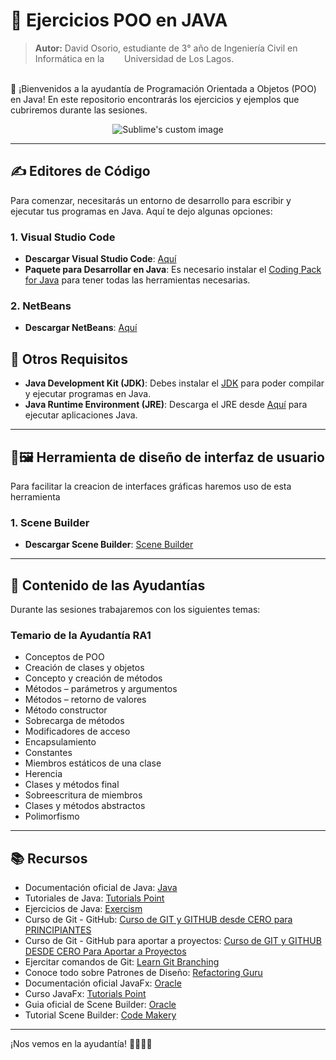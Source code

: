 # 💪 Ejercicios POO en JAVA   


>**Autor:** David Osorio, estudiante de 3° año de Ingeniería Civil en Informática en la &ensp; <img src="https://github.com/user-attachments/assets/c5b33524-0c86-4ae7-853f-949fb9737661" width="13" > Universidad de Los Lagos.

\
👋 ¡Bienvenidos a la ayudantía de Programación Orientada a Objetos (POO) en Java! En este repositorio encontrarás los ejercicios y ejemplos que cubriremos durante las sesiones.

<p align="center">
  <img src="https://github.com/user-attachments/assets/f599e919-387d-429a-b842-56fc9fcd84f6" alt="Sublime's custom image"/>
</p>


***

## ✍️ Editores de Código

Para comenzar, necesitarás un entorno de desarrollo para escribir y ejecutar tus programas en Java. Aquí te dejo algunas opciones:

### 1. Visual Studio Code
- **Descargar Visual Studio Code**: [Aquí](https://code.visualstudio.com/)
- **Paquete para Desarrollar en Java**: Es necesario instalar el [Coding Pack for Java](https://code.visualstudio.com/docs/java/java-tutorial#_coding-pack-for-java) para tener todas las herramientas necesarias.

### 2. NetBeans
- **Descargar NetBeans**: [Aquí](https://netbeans.apache.org/front/main/download/)

## 🔧 Otros Requisitos

- **Java Development Kit (JDK)**: Debes instalar el [JDK](https://www.oracle.com/cl/java/technologies/downloads/) para poder compilar y ejecutar programas en Java.
- **Java Runtime Environment (JRE)**: Descarga el JRE desde [Aquí](https://www.java.com/es/download/ie_manual.jsp) para ejecutar aplicaciones Java.

---

## 🎨🖼️ Herramienta de diseño de interfaz de usuario

Para facilitar la creacion de interfaces gráficas haremos uso de esta herramienta

### 1. Scene Builder
- **Descargar Scene Builder**: [Scene Builder](https://gluonhq.com/products/scene-builder/)
---
  
  

## 📝 Contenido de las Ayudantías

Durante las sesiones trabajaremos con los siguientes temas:

### Temario de la Ayudantía RA1

- Conceptos de POO
- Creación de clases y objetos
- Concepto y creación de métodos
- Métodos – parámetros y argumentos
- Métodos – retorno de valores
- Método constructor
- Sobrecarga de métodos
- Modificadores de acceso
- Encapsulamiento
- Constantes
- Miembros estáticos de una clase
- Herencia
- Clases y métodos final
- Sobreescritura de miembros
- Clases y métodos abstractos
- Polimorfismo

---

## 📚 Recursos

- Documentación oficial de Java: [Java](https://docs.oracle.com/en/java/)
- Tutoriales de Java: [Tutorials Point](https://www.tutorialspoint.com/java/java_oops_concepts.htm)
- Ejercicios de Java: [Exercism](https://exercism.org/tracks/java)
- Curso de Git - GitHub: [Curso de GIT y GITHUB desde CERO para PRINCIPIANTES](https://www.youtube.com/watch?v=3GymExBkKjE&t=2810s)
- Curso de Git - GitHub para aportar a proyectos: [Curso de GIT y GITHUB DESDE CERO Para Aportar a Proyectos](https://www.youtube.com/watch?v=niPExbK8lSw&t=140s)
- Ejercitar comandos de Git: [Learn Git Branching](https://learngitbranching.js.org/?locale=es_AR)
- Conoce todo sobre Patrones de Diseño: [Refactoring Guru](https://refactoring.guru/design-patterns)
- Documentación oficial JavaFx: [Oracle](https://docs.oracle.com/javafx/2/api/)
- Curso JavaFx: [Tutorials Point](https://www.tutorialspoint.com/javafx/index.htm)
- Guia oficial de Scene Builder: [Oracle](https://docs.oracle.com/javase/8/scene-builder-2/user-guide/intro.htm#sthref6)
- Tutorial Scene Builder: [Code Makery](https://code.makery.ch/library/javafx-tutorial/part1/)

---

¡Nos vemos en la ayudantía! 👩‍💻👨‍💻
